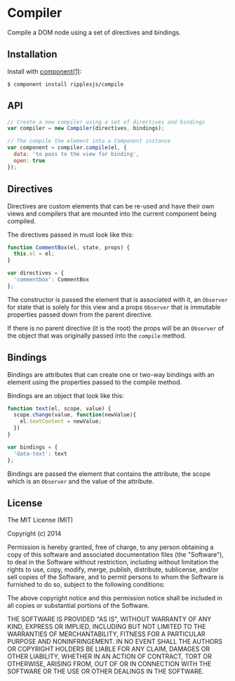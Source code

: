 
# Compiler

  Compile a DOM node using a set of directives and bindings.

## Installation

  Install with [component(1)](http://component.io):

    $ component install ripplesjs/compile

## API

```js
// Create a new compiler using a set of directives and bindings
var compiler = new Compiler(directives, bindings);

// The compile the element into a Component instance
var component = compiler.compile(el, {
  data: 'to pass to the view for binding',
  open: true
});
```

## Directives

Directives are custom elements that can be re-used and have their own views
and compilers that are mounted into the current component being compiled.

The directives passed in must look like this:

```js
function CommentBox(el, state, props) {
  this.el = el;
}

var directives = {
  'commentbox': CommentBox
};
```

The constructor is passed the element that is associated with it, an `Observer`
for state that is solely for this view and a props `Observer` that is immutable
properties passed down from the parent directive.

If there is no parent directive (it is the root) the props will be an `Observer`
of the object that was originally passed into the `compile` method.

## Bindings

  Bindings are attributes that can create one or two-way bindings with an element
  using the properties passed to the compile method.

  Bindings are an object that look like this:

```js
function text(el, scope, value) {
  scope.change(value, function(newValue){
    el.textContent = newValue;
  })
}

var bindings = {
  'data-text': text
};
```

  Bindings are passed the element that contains the attribute, the scope which is
  an `Observer` and the value of the attribute.

## License

  The MIT License (MIT)

  Copyright (c) 2014 <copyright holders>

  Permission is hereby granted, free of charge, to any person obtaining a copy
  of this software and associated documentation files (the "Software"), to deal
  in the Software without restriction, including without limitation the rights
  to use, copy, modify, merge, publish, distribute, sublicense, and/or sell
  copies of the Software, and to permit persons to whom the Software is
  furnished to do so, subject to the following conditions:

  The above copyright notice and this permission notice shall be included in
  all copies or substantial portions of the Software.

  THE SOFTWARE IS PROVIDED "AS IS", WITHOUT WARRANTY OF ANY KIND, EXPRESS OR
  IMPLIED, INCLUDING BUT NOT LIMITED TO THE WARRANTIES OF MERCHANTABILITY,
  FITNESS FOR A PARTICULAR PURPOSE AND NONINFRINGEMENT. IN NO EVENT SHALL THE
  AUTHORS OR COPYRIGHT HOLDERS BE LIABLE FOR ANY CLAIM, DAMAGES OR OTHER
  LIABILITY, WHETHER IN AN ACTION OF CONTRACT, TORT OR OTHERWISE, ARISING FROM,
  OUT OF OR IN CONNECTION WITH THE SOFTWARE OR THE USE OR OTHER DEALINGS IN
  THE SOFTWARE.
